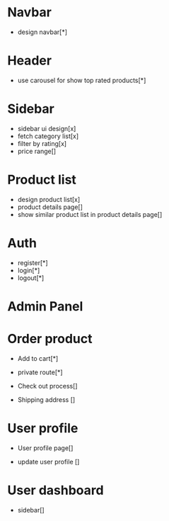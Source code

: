 # Navbar

- design navbar[*]

# Header

- use carousel for show top rated products[*]

# Sidebar

- sidebar ui design[x]
- fetch category list[x]
- filter by rating[x]
- price range[]

# Product list

- design product list[x]
- product details page[]
- show similar product list in product details page[]

# Auth

- register[*]
- login[*]
- logout[*]

# Admin Panel

# Order product

- Add to cart[*]

* private route[*]

- Check out process[]

* Shipping address []

# User profile

- User profile page[]

* update user profile []

# User dashboard

- sidebar[]

